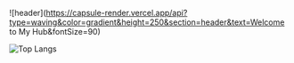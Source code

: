 ![header](https://capsule-render.vercel.app/api?type=waving&color=gradient&height=250&section=header&text=Welcome to My Hub&fontSize=90)

![Top Langs](https://github-readme-stats.vercel.app/api/top-langs/?username=decoyer&layout=compact)
